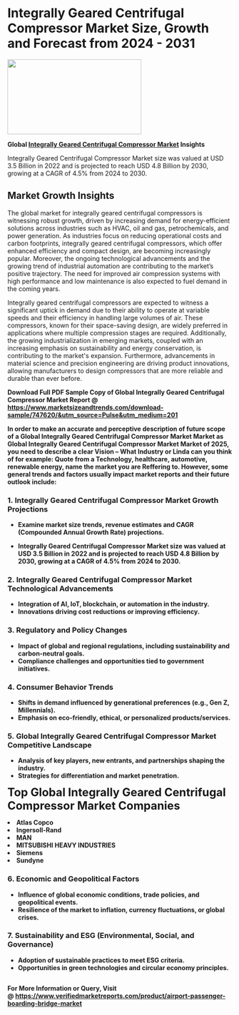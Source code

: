 <H1>Integrally Geared Centrifugal Compressor Market Size, Growth and Forecast from 2024 - 2031</H1><img class="aligncenter size-medium wp-image-584254" src="https://thirdeyenews.in/wp-content/uploads/2024/09/Global-Market-Research-300x168.jpeg" alt="" width="300" height="168" /><p><strong>Global&nbsp;<a href="https://www.marketsizeandtrends.com/download-sample/747620/&amp;utm_source=Pulse&amp;utm_medium=201">Integrally Geared Centrifugal Compressor Market</a> Insights</strong></p><p>Integrally Geared Centrifugal Compressor Market size was valued at USD 3.5 Billion in 2022 and is projected to reach USD 4.8 Billion by 2030, growing at a CAGR of 4.5% from 2024 to 2030.</p><p><h2>Market Growth Insights</h2> <p>The global market for integrally geared centrifugal compressors is witnessing robust growth, driven by increasing demand for energy-efficient solutions across industries such as HVAC, oil and gas, petrochemicals, and power generation. As industries focus on reducing operational costs and carbon footprints, integrally geared centrifugal compressors, which offer enhanced efficiency and compact design, are becoming increasingly popular. Moreover, the ongoing technological advancements and the growing trend of industrial automation are contributing to the market’s positive trajectory. The need for improved air compression systems with high performance and low maintenance is also expected to fuel demand in the coming years.</p> <p><strong></strong></p> <p>Integrally geared centrifugal compressors are expected to witness a significant uptick in demand due to their ability to operate at variable speeds and their efficiency in handling large volumes of air. These compressors, known for their space-saving design, are widely preferred in applications where multiple compression stages are required. Additionally, the growing industrialization in emerging markets, coupled with an increasing emphasis on sustainability and energy conservation, is contributing to the market's expansion. Furthermore, advancements in material science and precision engineering are driving product innovations, allowing manufacturers to design compressors that are more reliable and durable than ever before.</p> <p><strong></p><p><span class=""><strong>Download Full PDF Sample Copy of Global Integrally Geared Centrifugal Compressor Market Report</strong> @ <a href="https://www.marketsizeandtrends.com/download-sample/747620/&amp;utm_source=Pulse&amp;utm_medium=201" target="_blank">https://www.marketsizeandtrends.com/download-sample/747620/&amp;utm_source=Pulse&amp;utm_medium=201</a></span></p><p>In order to make an accurate and perceptive description of future scope of a Global&nbsp;Integrally Geared Centrifugal Compressor Market Market as Global&nbsp;Integrally Geared Centrifugal Compressor Market Market of 2025, you need to describe a clear Vision &ndash; What Industry or Linda can you think of for example: Quote from a Technology, healthcare, automotive, renewable energy, name the market you are Reffering to. However, some general trends and factors usually impact market reports and their future outlook include:</p><h3>1.&nbsp;<strong>Integrally Geared Centrifugal Compressor Market Growth Projections</strong></h3><ul><li>Examine market size trends, revenue estimates and CAGR (Compounded Annual Growth Rate) projections.</li><li><p>Integrally Geared Centrifugal Compressor Market size was valued at USD 3.5 Billion in 2022 and is projected to reach USD 4.8 Billion by 2030, growing at a CAGR of 4.5% from 2024 to 2030.</p></li></ul><h3>2.&nbsp;<strong>Integrally Geared Centrifugal Compressor Market Technological Advancements</strong></h3><ul><li>Integration of AI, IoT, blockchain, or automation in the industry.</li><li>Innovations driving cost reductions or improving efficiency.</li></ul><h3>3.&nbsp;<strong>Regulatory and Policy Changes</strong></h3><ul><li>Impact of global and regional regulations, including sustainability and carbon-neutral goals.</li><li>Compliance challenges and opportunities tied to government initiatives.</li></ul><h3>4.&nbsp;<strong>Consumer Behavior Trends</strong></h3><ul><li>Shifts in demand influenced by generational preferences (e.g., Gen Z, Millennials).</li><li>Emphasis on eco-friendly, ethical, or personalized products/services.</li></ul><h3>5.&nbsp;<strong>Global Integrally Geared Centrifugal Compressor Market Competitive Landscape</strong></h3><ul><li>Analysis of key players, new entrants, and partnerships shaping the industry.</li><li>Strategies for differentiation and market penetration.</li></ul><p data-pm-slice="1 1 []"><span style="color: inherit; font-family: inherit; font-size: 25px;">Top Global Integrally Geared Centrifugal Compressor Market Companies</span></p><div class="" data-test-id=""><p><li>Atlas Copco</li><li> Ingersoll-Rand</li><li> MAN</li><li> MITSUBISHI HEAVY INDUSTRIES</li><li> Siemens</li><li> Sundyne</li></p></div><h3>6.&nbsp;<strong>Economic and Geopolitical Factors</strong></h3><ul><li>Influence of global economic conditions, trade policies, and geopolitical events.</li><li>Resilience of the market to inflation, currency fluctuations, or global crises.</li></ul><h3>7.&nbsp;<strong>Sustainability and ESG (Environmental, Social, and Governance)</strong></h3><ul><li>Adoption of sustainable practices to meet ESG criteria.</li><li>Opportunities in green technologies and circular economy principles.</li></ul><h2><strong style="font-size: 14px;">For More Information or Query, Visit @&nbsp;</strong><a style="background-color: #ffffff; font-size: 14px;" href="https://www.marketsizeandtrends.com/report/integrally-geared-centrifugal-compressor-market/" target="_blank">https://www.verifiedmarketreports.com/product/airport-passenger-boarding-bridge-market</a></h2>
